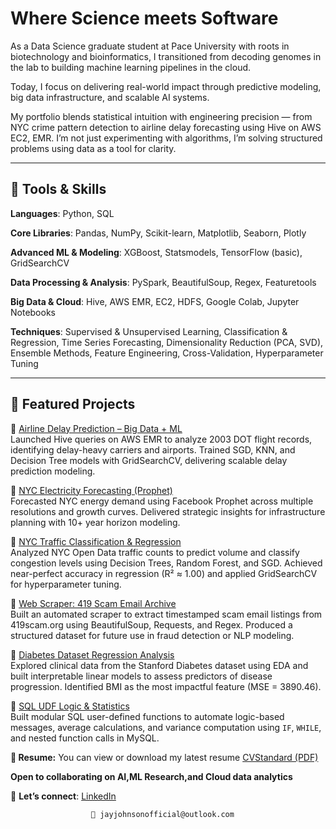 # Where Science meets Software

As a Data Science graduate student at Pace University with roots in biotechnology and bioinformatics, I transitioned from decoding genomes in the lab to building machine learning pipelines in the cloud. 

Today, I focus on delivering real-world impact through predictive modeling, big data infrastructure, and scalable AI systems.

My portfolio blends statistical intuition with engineering precision — from NYC crime pattern detection to airline delay forecasting using Hive on AWS EC2, EMR. I’m not just experimenting with algorithms, I’m solving structured problems using data as a tool for clarity.

---

## 🔧 Tools & Skills  

**Languages**: Python, SQL

**Core Libraries**: Pandas, NumPy, Scikit-learn, Matplotlib, Seaborn, Plotly

**Advanced ML & Modeling**: XGBoost, Statsmodels, TensorFlow (basic), GridSearchCV

**Data Processing & Analysis**: PySpark, BeautifulSoup, Regex, Featuretools

**Big Data & Cloud**: Hive, AWS EMR, EC2,  HDFS, Google Colab, Jupyter Notebooks

**Techniques**: Supervised & Unsupervised Learning, Classification & Regression, Time Series Forecasting, Dimensionality Reduction (PCA, SVD), Ensemble Methods, Feature Engineering, Cross-Validation, Hyperparameter Tuning

---

## 📂 Featured Projects  

🔹 [Airline Delay Prediction – Big Data + ML](https://github.com/jayashreejohnson/Airline-Delay-Prediction-BigData-ML)  
Launched Hive queries on AWS EMR to analyze 2003 DOT flight records, identifying delay-heavy carriers and airports. Trained SGD, KNN, and Decision Tree models with GridSearchCV, delivering scalable delay prediction modeling.

🔹 [NYC Electricity Forecasting (Prophet)](https://github.com/jayashreejohnson/NYC-Electricity-Forecasting)  
Forecasted NYC energy demand using Facebook Prophet across multiple resolutions and growth curves. Delivered strategic insights for infrastructure planning with 10+ year horizon modeling.

🔹 [NYC Traffic Classification & Regression](https://github.com/jayashreejohnson/NYC-Traffic-ML-Modeling)  
Analyzed NYC Open Data traffic counts to predict volume and classify congestion levels using Decision Trees, Random Forest, and SGD. Achieved near-perfect accuracy in regression (R² ≈ 1.00) and applied GridSearchCV for hyperparameter tuning.


🔹 [Web Scraper: 419 Scam Email Archive](https://github.com/jayashreejohnson/Scam-Email-Web-Scraper)  
Built an automated scraper to extract timestamped scam email listings from 419scam.org using BeautifulSoup, Requests, and Regex. Produced a structured dataset for future use in fraud detection or NLP modeling.

🔹 [Diabetes Dataset Regression Analysis]((https://github.com/jayashreejohnson/Diabetes-EDA--Regression))  
Explored clinical data from the Stanford Diabetes dataset using EDA and built interpretable linear models to assess predictors of disease progression. Identified BMI as the most impactful feature (MSE = 3890.46).

🔹 [SQL UDF Logic & Statistics](https://github.com/jayashreejohnson/SQL-UDF-Logic-and-Stats)  
Built modular SQL user-defined functions to automate logic-based messages, average calculations, and variance computation using `IF`, `WHILE`, and nested function calls in MySQL.

**📄 Resume:** You can view or download my latest resume [CVStandard (PDF)](https://github.com/jayashreejohnson/jayashree-resume/raw/main/JayashreeJohnsonCV.pdf)

**Open to collaborating on AI,ML Research,and Cloud data analytics**

📢 **Let’s connect**: [LinkedIn](https://www.linkedin.com/in/jayashreejohnson)
                      
                      📩 jayjohnsonofficial@outlook.com


